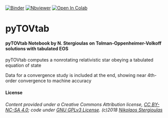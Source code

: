 [![Binder](https://mybinder.org/badge_logo.svg)](https://mybinder.org/v2/gh/niksterg/pyTOVtab/master) [![Nbviewer](https://github.com/jupyter/design/blob/master/logos/Badges/nbviewer_badge.svg)](http://nbviewer.jupyter.org/github/niksterg/pyTOVtab/blob/master/TOV-tab.ipynb?flush_cache=true)
[![Open In Colab](https://colab.research.google.com/assets/colab-badge.svg)](https://colab.research.google.com/github/niksterg/pyTOVtab/blob/master/TOV-tab.ipynb)


# pyTOVtab

#### pyTOVtab Notebook by N. Stergioulas on Tolman-Oppenheimer-Volkoff solutions with tabulated EOS

pyTOVtab computes a nonrotating relativistic star obeying a tabulated equation of state

Data for a convergence study is included at the end, showing near 4th-order convergence to machine accuracy

#### License

###### Content provided under a Creative Commons Attribution license, [CC BY-NC-SA 4.0](https://creativecommons.org/licenses/by-nc-sa/4.0/); code under [GNU GPLv3 License](https://choosealicense.com/licenses/gpl-3.0/). (c)2018 [Nikolaos Stergioulas](http://www.astro.auth.gr/~niksterg/)

